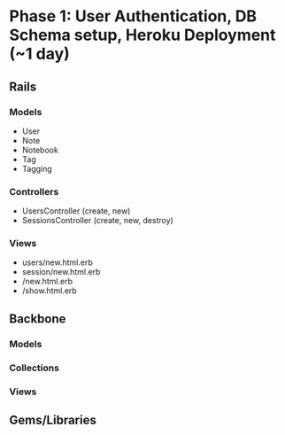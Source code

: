 # Phase 1: User Authentication, DB Schema setup, Heroku Deployment (~1 day)

## Rails
### Models
* User
* Note
* Notebook
* Tag
* Tagging

### Controllers
* UsersController (create, new)
* SessionsController (create, new, destroy)


### Views
* users/new.html.erb
* session/new.html.erb
* /new.html.erb
* /show.html.erb

## Backbone
### Models

### Collections

### Views

## Gems/Libraries
